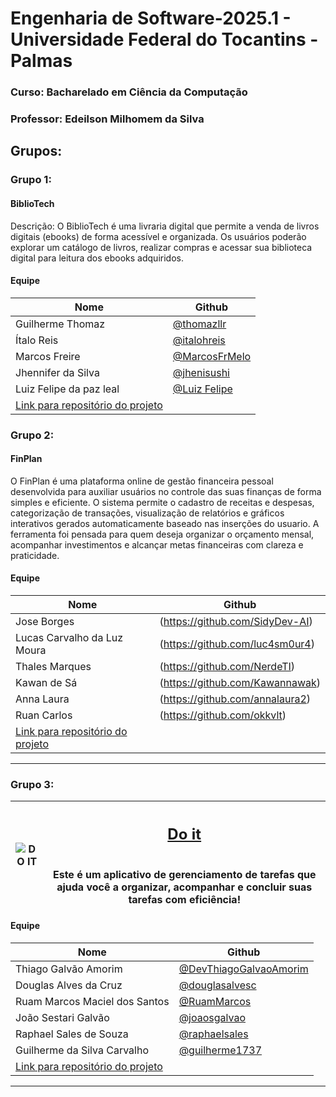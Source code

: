 # Engenharia de Software-2025.1 - Universidade Federal do Tocantins - Palmas

### **Curso**: Bacharelado em Ciência da Computação
### **Professor**: Edeilson Milhomem da Silva

## Grupos:

### Grupo 1:

#### BiblioTech
Descrição: O BiblioTech é uma livraria digital que permite a venda de livros digitais (ebooks) de forma acessível e organizada. Os usuários poderão explorar um catálogo de livros, realizar compras e acessar sua biblioteca digital para leitura dos ebooks adquiridos.

#### Equipe
| Nome | Github |
| ------------------------- | ------------------------------------------ |
| Guilherme Thomaz | [@thomazllr](https://github.com/thomazllr) |
| Ítalo Reis | [@italohreis](https://github.com/italohreis) |
| Marcos Freire | [@MarcosFrMelo](https://github.com/MarcosFrMelo) |
| Jhennifer da Silva | [@jhenisushi](https://github.com/jhenisushi) |
| Luiz Felipe da paz leal | [@Luiz Felipe](https://github.com/arkfx) |
| [Link para repositório do projeto](https://github.com/thomazllr/bibliotech) |

### Grupo 2: 
#### FinPlan
O FinPlan é uma plataforma online de gestão financeira pessoal desenvolvida para auxiliar usuários no controle das suas finanças de forma simples e eficiente. O sistema permite o cadastro de receitas e despesas, categorização de transações, visualização de relatórios e gráficos interativos gerados automaticamente baseado nas inserções do usuario.  A ferramenta foi pensada para quem deseja organizar o orçamento mensal, acompanhar investimentos e alcançar metas financeiras com clareza e praticidade.

#### Equipe
| Nome | Github |
| ------------------------- | ------------------------------------------ |
| Jose Borges | (https://github.com/SidyDev-AI) |
| Lucas Carvalho da Luz Moura | (https://github.com/luc4sm0ur4) |
| Thales Marques |(https://github.com/NerdeTI) |
| Kawan de Sá | (https://github.com/Kawannawak) |
| Anna Laura | (https://github.com/annalaura2) |
| Ruan Carlos | (https://github.com/okkvlt) |
| [Link para repositório do projeto](https://github.com/SidyDev-AI/finplan) |

---

### Grupo 3:
|<img src="https://github.com/user-attachments/assets/346e703f-fa86-419d-8b17-6b2b5a47dc13" alt="DO IT" /> | <h2><a href="https://github.com/DevThiagoGalvaoAmorim/Do-it">Do it</a></h2><br> Este é um aplicativo de gerenciamento de tarefas que ajuda você a organizar, acompanhar e concluir suas tarefas com eficiência! |
| ------------------------------------------------------------ | ---------------------------------------------------------------------------------------------------------------------------------------------------------------------------------------------------------------------------------------------------------------------------------------------------- |


#### Equipe
| Nome | Github |
| ------------------------- | ------------------------------------------ |
| Thiago Galvão Amorim | [@DevThiagoGalvaoAmorim](https://github.com/DevThiagoGalvaoAmorim) |
| Douglas Alves da Cruz | [@douglasalvesc](https://github.com/douglasalvesc) |
| Ruam Marcos Maciel dos Santos | [@RuamMarcos](https://github.com/RuamMarcos) |
| João Sestari Galvão | [@joaosgalvao](https://github.com/joaosgalvao) |
| Raphael Sales de Souza | [@raphaelsales](https://github.com/raphaelsales) |
| Guilherme da Silva Carvalho | [@guilherme1737](https://github.com/guilherme1737) |
| [Link para repositório do projeto](https://github.com/DevThiagoGalvaoAmorim/Do-it.git) |

---

